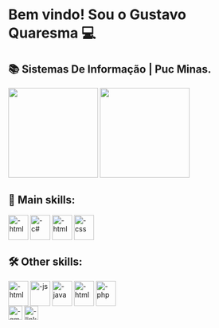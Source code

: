 # Bem vindo! Sou o Gustavo Quaresma 💻

## 📚 Sistemas De Informação | Puc Minas.

<div>
   <img height="180em" src="https://github-readme-stats.vercel.app/api?username=QuaresmaGustavo&show_icons=true&theme=tokyonight"/>
   <img height="180em" src="https://github-readme-stats.vercel.app/api/top-langs/?username=QuaresmaGustavo&layout=compact&theme=tokyonight"/>
</div>

## 🚀 Main skills:
<div style="display:inline-block">
   <img  align="center" alt="-html" height="50" width="40" src="https://cdn.jsdelivr.net/gh/devicons/devicon/icons/react/react-original-wordmark.svg" /> 
   <img align="center" alt="-c#" height="50" width="40" src="https://cdn.jsdelivr.net/gh/devicons/devicon/icons/csharp/csharp-original.svg"/>
   <img  align="center" alt="-html" height="50" width="40"  src="https://cdn.jsdelivr.net/gh/devicons/devicon/icons/dotnetcore/dotnetcore-original.svg" />
   <img align="center" alt="-css" height="50" width="40" src="https://cdn.jsdelivr.net/gh/devicons/devicon/icons/mysql/mysql-original-wordmark.svg" />
</div>

## 🛠️ Other skills:
<div style="display:inline-block">
   <img align="center" alt="-html" height="50" width="40" src="https://cdn.jsdelivr.net/gh/devicons/devicon/icons/html5/html5-original.svg"/>
   <img align="center" alt="-js" height="50" width="40" src="https://cdn.jsdelivr.net/gh/devicons/devicon/icons/javascript/javascript-original.svg"/>
   <img align="center" alt="-java" height="50" width="40" src="https://cdn.jsdelivr.net/gh/devicons/devicon/icons/java/java-original.svg"/>
   <img  align="center" alt="-html" height="50" width="40" src="https://cdn.jsdelivr.net/gh/devicons/devicon/icons/spring/spring-original-wordmark.svg" />
   <img align="center" alt="-php" height="50" width="40" src="https://cdn.jsdelivr.net/gh/devicons/devicon/icons/php/php-plain.svg"/>
</div>
<br>
<div style="display:inline-block">
   <a href="quaresmagustavo98@gmail.com" margin-rigth=""><img alt="-gmail" height="28" src="https://img.shields.io/badge/Gmail-D14836?style=for-the-badge&logo=gmail&logoColor=white"/></a>
   <a href="http://www.linkedin.com/in/gustavo-quaresma-90a446249"><img alt="-linkedin" height="28" src="https://img.shields.io/badge/LinkedIn-0077B5?style=for-the-badge&logo=linkedin&logoColor=white"/></a>
</div>
